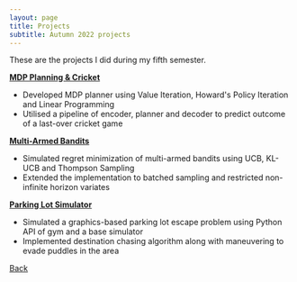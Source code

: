 ```yaml
---
layout: page
title: Projects
subtitle: Autumn 2022 projects
---
```


These are the projects I did during my fifth semester.

[**MDP Planning & Cricket**](./mdp-and-cricket/)
- Developed MDP planner using Value Iteration, Howard's Policy Iteration and Linear Programming
- Utilised a pipeline of encoder, planner and decoder to predict outcome of a last-over cricket game

[**Multi-Armed Bandits**](./multi-armed-bandits/)
- Simulated regret minimization of multi-armed bandits using UCB, KL-UCB and Thompson Sampling
- Extended the implementation to batched sampling and restricted non-infinite horizon variates

[**Parking Lot Simulator**](./parking-lot/)
- Simulated a graphics-based parking lot escape problem using Python API of gym and a base simulator
- Implemented destination chasing algorithm along with maneuvering to evade puddles in the area

[Back](..)